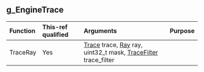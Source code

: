 ## g_EngineTrace

| Function | This-ref qualified | Arguments | Purpose |
| :-- | :-- | :-- | :-- |
| TraceRay | Yes | [Trace](docs/types/../../../types/Trace.md) trace, [Ray](docs/types/../../../types/Ray.md) ray, uint32_t mask, [TraceFilter](docs/types/../../../types/TraceFilter.md) trace_filter | |